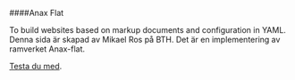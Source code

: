 ####Anax Flat

To build websites based on markup documents and configuration in YAML.
Denna sida är skapad av Mikael Ros på BTH. Det är en implementering av
ramverket Anax-flat.

[Testa du med](http://dbwebb.se/kunskap/bygg-me-sida-med-anax-flat).

